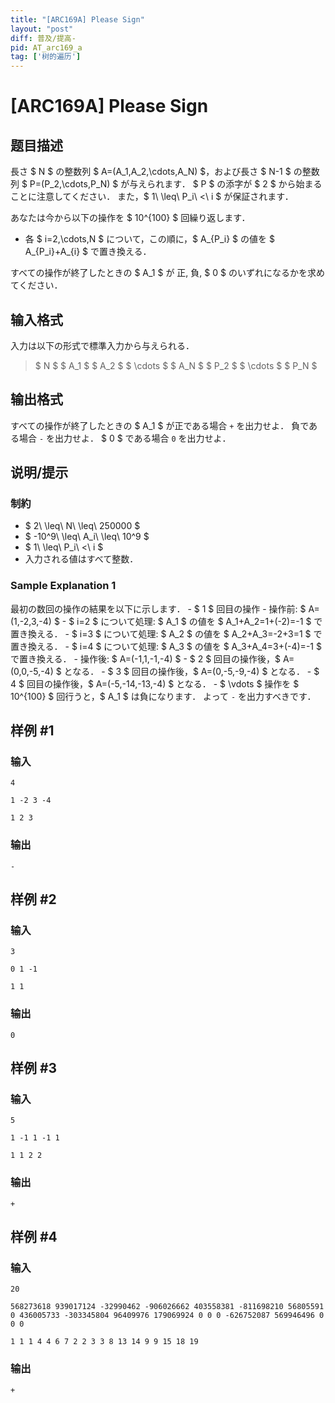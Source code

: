 ```yaml
---
title: "[ARC169A] Please Sign"
layout: "post"
diff: 普及/提高-
pid: AT_arc169_a
tag: ['树的遍历']
---
```


# [ARC169A] Please Sign

## 题目描述

[problemUrl]: https://atcoder.jp/contests/arc169/tasks/arc169_a

長さ $ N $ の整数列 $ A=(A_1,A_2,\cdots,A_N) $，および長さ $ N-1 $ の整数列 $ P=(P_2,\cdots,P_N) $ が与えられます． $ P $ の添字が $ 2 $ から始まることに注意してください． また，$ 1\ \leq\ P_i\ <\ i $ が保証されます．

あなたは今から以下の操作を $ 10^{100} $ 回繰り返します．

- 各 $ i=2,\cdots,N $ について，この順に，$ A_{P_i} $ の値を $ A_{P_i}+A_{i} $ で置き換える．
 
すべての操作が終了したときの $ A_1 $ が 正, 負, $ 0 $ のいずれになるかを求めてください．

## 输入格式

入力は以下の形式で標準入力から与えられる．

> $ N $ $ A_1 $ $ A_2 $ $ \cdots $ $ A_N $ $ P_2 $ $ \cdots $ $ P_N $

## 输出格式

すべての操作が終了したときの $ A_1 $ が正である場合 `+` を出力せよ． 負である場合 `-` を出力せよ． $ 0 $ である場合 `0` を出力せよ．

## 说明/提示

### 制約

- $ 2\ \leq\ N\ \leq\ 250000 $
- $ -10^9\ \leq\ A_i\ \leq\ 10^9 $
- $ 1\ \leq\ P_i\ <\ i $
- 入力される値はすべて整数．
 
### Sample Explanation 1

最初の数回の操作の結果を以下に示します． - $ 1 $ 回目の操作 - 操作前: $ A=(1,-2,3,-4) $ - $ i=2 $ について処理: $ A_1 $ の値を $ A_1+A_2=1+(-2)=-1 $ で置き換える． - $ i=3 $ について処理: $ A_2 $ の値を $ A_2+A_3=-2+3=1 $ で置き換える． - $ i=4 $ について処理: $ A_3 $ の値を $ A_3+A_4=3+(-4)=-1 $ で置き換える． - 操作後: $ A=(-1,1,-1,-4) $ - $ 2 $ 回目の操作後，$ A=(0,0,-5,-4) $ となる． - $ 3 $ 回目の操作後，$ A=(0,-5,-9,-4) $ となる． - $ 4 $ 回目の操作後，$ A=(-5,-14,-13,-4) $ となる． - $ \vdots $ 操作を $ 10^{100} $ 回行うと，$ A_1 $ は負になります． よって `-` を出力すべきです．

## 样例 #1

### 输入

```
4
1 -2 3 -4
1 2 3
```

### 输出

```
-
```

## 样例 #2

### 输入

```
3
0 1 -1
1 1
```

### 输出

```
0
```

## 样例 #3

### 输入

```
5
1 -1 1 -1 1
1 1 2 2
```

### 输出

```
+
```

## 样例 #4

### 输入

```
20
568273618 939017124 -32990462 -906026662 403558381 -811698210 56805591 0 436005733 -303345804 96409976 179069924 0 0 0 -626752087 569946496 0 0 0
1 1 1 4 4 6 7 2 2 3 3 8 13 14 9 9 15 18 19
```

### 输出

```
+
```

